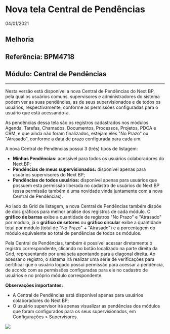 # Nova tela Central de Pendências
04/01/2021
## Melhoria
## Referência: BPM4718
## Módulo: Central de Pendências
***

Nesta versão está disponível a nova Central de Pendências do Next BP, pela qual os usuários comuns, supervisores e administradores do sistema podem ver as suas pendências, as de seus supervisionados e de todos os usuários, respectivamente, conforme as permissões configuradas para o usuário que está acessando-a.

As pendências dessa tela são os registros cadastrados nos módulos Agenda, Tarefas, Chamados, Documentos, Processos, Projetos, PDCA e CRM, e que ainda não foram finalizados, estejam eles "No Prazo" ou "Atrasado", conforme a data de prazo configurada para cada um.

A nova Central de Pendências possui 3 (três) tipos de listagem: <br />
* **Minhas Pendências:** acessível para todos os usuários colaboradores do Next BP; <br />
* **Pendências de meus supervisionados:** disponível apenas para usuários supervisores do Next BP; <br />
* **Pendências de todos usuários:** disponível apenas para usuários que possuem esta permissão liberada no cadastro de usuários do Next BP (essa permissão também é uma novidade vinda juntamente com a nova Central de Pendências).

Ao lado da Grid de listagem, a nova Central de Pendências também dispõe de dois gráficos para melhor análise dos registros de cada módulo. O **gráfico de barras** exibe a quantidade de registros "No Prazo" e "Atrasado" por módulo, já o **gráfico de setores** ou **gráfico circular** exibe a quantidade total por módulo (total de "No Prazo" + "Atrasado") e a porcentagem do módulo equivalente ao total de pendências de todos os módulos.

Pela Central de Pendências, também é possível acessar diretamente o registro correspondente, clicando no botão localizado na parte direita da Grid, representando por uma seta apontando para a diagonal direita. Ao acessar o registro, o sistema irá realizar uma série de verificações para certificar que o usuário logado possui permissão para acessar a pendência, de acordo com as permissões configuradas para ele no cadastro de usuários e no próprio módulo correspondente.

**Observações importantes:** <br />
* A Central de Pendências está disponível apenas para usuários colaboradores do Next BP; <br />
* O usuário supervisor irá apenas visualizar as pendências dos módulos que foram configurados para os seus supervisionados, em Configurações > Supervisores.


![]([PATH_IMG]/BPM4718_central_pendencias_overview.png)
